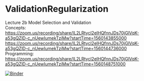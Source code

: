 # ValidationRegularization
Lecture 2b Model Selection and Validation </br>
Concepts: </br>
https://zoom.us/recording/share/IL2LRtycl2elHQfnnJDs70jGlVqK-a53gQZlD-c_nUewIumekTziMw?startTime=1560143855000 </br>
https://zoom.us/recording/share/IL2LRtycl2elHQfnnJDs70jGlVqK-a53gQZlD-c_nUewIumekTziMw?startTime=1560144736000 </br>
Programming: </br>
https://zoom.us/recording/share/IL2LRtycl2elHQfnnJDs70jGlVqK-a53gQZlD-c_nUewIumekTziMw?startTime=1560148751000 </br>

[![Binder](https://mybinder.org/badge_logo.svg)](https://mybinder.org/v2/gh/univai-summerschool-2019/ValidationRegularization/master)
